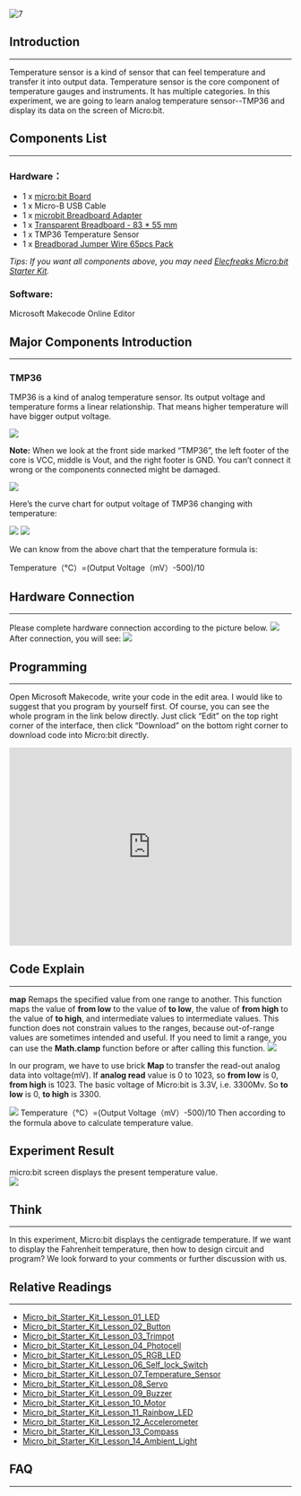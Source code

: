 ![7](https://i.imgur.com/fMCJitN.jpg)

## Introduction
---
Temperature sensor is a kind of sensor that can feel temperature and transfer it into output data. Temperature sensor is the core component of temperature gauges and instruments. It has multiple categories. In this experiment, we are going to learn analog temperature sensor--TMP36 and display its data on the screen of Micro:bit.

## Components List
---
### Hardware：
- 1 x [micro:bit Board](http://www.elecfreaks.com/estore/bbc-micro-bit-board-for-coding-programming.html)  
- 1 x Micro-B USB Cable  
- 1 x [microbit Breadboard Adapter](http://www.elecfreaks.com/estore/microbit-breadboard-adapter.html)  
- 1 x [Transparent Breadboard - 83 * 55 mm](http://www.elecfreaks.com/estore/transparent-breadboard-83-55-mm.html)  
- 1 x TMP36 Temperature Sensor  
- 1 x [Breadborad Jumper Wire 65pcs Pack](http://www.elecfreaks.com/estore/breadborad-jumper-wire-65pcs-pack.html)  

*Tips: If you want all components above, you may need [Elecfreaks Micro:bit Starter Kit](http://www.elecfreaks.com/estore/elecfreaks-micro-bit-starter-kit-795.html).*
 
### Software:
Microsoft Makecode Online Editor


## Major Components Introduction
---
### TMP36
TMP36 is a kind of analog temperature sensor. Its output voltage and temperature forms a linear relationship. That means higher temperature will have bigger output voltage.

 ![](https://www.elecfreaks.com/wp-content/uploads/2018/03/2-10.jpg)

**Note:**
When we look at the front side marked “TMP36”, the left footer of the core is VCC, middle is Vout, and the right footer is GND. You can’t connect it wrong or the components connected might be damaged. 

 ![](https://www.elecfreaks.com/wp-content/uploads/2018/03/3-8.jpg)

Here’s the curve chart for output voltage of TMP36 changing with temperature:

 ![](https://www.elecfreaks.com/wp-content/uploads/2018/03/4-7.jpg)
![](https://www.elecfreaks.com/wp-content/uploads/2018/03/5-8.jpg)
 
We can know from the above chart that the temperature formula is:

Temperature（℃）=(Output Voltage（mV）-500)/10


## Hardware Connection
---
Please complete hardware connection according to the picture below.
![]( https://www.elecfreaks.com/wp-content/uploads/2018/03/6-4.png)
After connection, you will see:
 ![](https://www.elecfreaks.com/wp-content/uploads/2018/03/7-6.jpg) 

## Programming
---
Open Microsoft Makecode, write your code in the edit area. I would like to suggest that you program by yourself first.
Of course, you can see the whole program in the link below directly. Just click “Edit” on the top right corner of the interface, then click “Download” on the bottom right corner to download code into Micro:bit directly. 

<div style="position:relative;height:0;padding-bottom:70%;overflow:hidden;"><iframe style="position:absolute;top:0;left:0;width:100%;height:100%;" src="https://makecode.microbit.org/#pub:_7MLCRdhek0mJ" frameborder="0" sandbox="allow-popups allow-forms allow-scripts allow-same-origin"></iframe></div>

## Code Explain
---
**map**
Remaps the specified value from one range to another. This function maps the value of **from low** to the value of **to low**, the value of **from high** to the value of **to high**, and intermediate values to intermediate values.
This function does not constrain values to the ranges, because out-of-range values are sometimes intended and useful. If you need to limit a range, you can use the **Math.clamp** function before or after calling this function.
![](https://www.elecfreaks.com/wp-content/uploads/2018/03/8-4.jpg)
 
In our program, we have to use brick **Map** to transfer the read-out analog data into voltage(mV). 
If **analog read** value is 0 to 1023, so **from low** is 0, **from high** is 1023.
The basic voltage of Micro:bit is 3.3V, i.e. 3300Mv. So **to low** is 0, **to high** is 3300.

![](https://www.elecfreaks.com/wp-content/uploads/2018/03/9-2.jpg)
Temperature（℃）=(Output Voltage（mV）-500)/10
Then according to the formula above to calculate temperature value. 


## Experiment Result
micro:bit screen displays the present temperature value.  
![](https://www.elecfreaks.com/wp-content/uploads/2018/03/1-4.gif)


## Think 
---
In this experiment, Micro:bit displays the centigrade temperature. If we want to display the Fahrenheit temperature, then how to design circuit and program? We look forward to your comments or further discussion with us.


## Relative Readings
---
- [Micro_bit_Starter_Kit_Lesson_01_LED](/Micro_bit_Starter_Kit_Lesson_01_LED/)
- [Micro_bit_Starter_Kit_Lesson_02_Button](/Micro_bit_Starter_Kit_Lesson_02_Button/)
- [Micro_bit_Starter_Kit_Lesson_03_Trimpot](/Micro_bit_Starter_Kit_Lesson_03_Trimpot/)
- [Micro_bit_Starter_Kit_Lesson_04_Photocell](/Micro_bit_Starter_Kit_Lesson_04_Photocell/)
- [Micro_bit_Starter_Kit_Lesson_05_RGB_LED](/Micro_bit_Starter_Kit_Lesson_05_RGB_LED/)
- [Micro_bit_Starter_Kit_Lesson_06_Self_lock_Switch](/Micro_bit_Starter_Kit_Lesson_06_Self_lock_Switch/)
- [Micro_bit_Starter_Kit_Lesson_07_Temperature_Sensor](/Micro_bit_Starter_Kit_Lesson_07_Temperature_Sensor/)
- [Micro_bit_Starter_Kit_Lesson_08_Servo](/Micro_bit_Starter_Kit_Lesson_08_Servo/)
- [Micro_bit_Starter_Kit_Lesson_09_Buzzer](/Micro_bit_Starter_Kit_Lesson_09_Buzzer/)
- [Micro_bit_Starter_Kit_Lesson_10_Motor](Micro_bit_Starter_Kit_Lesson_10_Motor)
- [Micro_bit_Starter_Kit_Lesson_11_Rainbow_LED](/Micro_bit_Starter_Kit_Lesson_11_Rainbow_LED/)
- [Micro_bit_Starter_Kit_Lesson_12_Accelerometer](/Micro_bit_Starter_Kit_Lesson_12_Accelerometer/)
- [Micro_bit_Starter_Kit_Lesson_13_Compass](/Micro_bit_Starter_Kit_Lesson_13_Compass/)
- [Micro_bit_Starter_Kit_Lesson_14_Ambient_Light](/Micro_bit_Starter_Kit_Lesson_14_Ambient_Light/)

## FAQ
---

   

